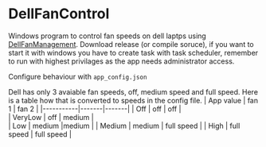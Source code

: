 # DellFanControl
Windows program to control fan speeds on dell laptps using [DellFanManagement](https://github.com/AaronKelley/DellFanManagement). 
Download release (or compile soruce), if you want to start it with windows you have to create task with task scheduler, remember to run with highest privilages as the app needs administrator access. 



Configure behaviour with `app_config.json`

Dell has only 3 avaiable fan speeds, off, medium speed and full speed. Here is a table how that is converted to speeds in the config file. 
| App value | fan 1 | fan 2 |
|-----------|-------|-------|
|  Off      |  off  |  off  |   
|  VeryLow |  off  | medium   |      
| Low       |  medium |medium  |
| Medium    | medium | full speed | 
| High      | full speed | full speed |

